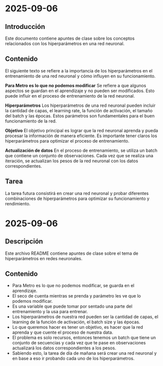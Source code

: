 # 2025-09-06

## Introducción
Este documento contiene apuntes de clase sobre los conceptos relacionados con los hiperparámetros en una red neuronal.

## Contenido
El siguiente texto se refiere a la importancia de los hiperparámetros en el entrenamiento de una red neuronal y cómo influyen en su funcionamiento.

**Para Metro es lo que no podemos modificar**
Se refiere a que algunos aspectos se guardan en el aprendizaje y no pueden ser modificados. Esto puede influir en el proceso de entrenamiento de la red neuronal.

**Hiperparámetros**
Los hiperparámetros de una red neuronal pueden incluir la cantidad de capas, el learning rate, la función de activación, el tamaño del batch y las épocas. Estos parámetros son fundamentales para el buen funcionamiento de la red.

**Objetivo**
El objetivo principal es lograr que la red neuronal aprenda y pueda procesar la información de manera eficiente. Es importante tener claros los hiperparámetros para optimizar el proceso de entrenamiento.

**Actualización de datos**
En el proceso de entrenamiento, se utiliza un batch que contiene un conjunto de observaciones. Cada vez que se realiza una iteración, se actualizan los pesos de la red neuronal con los datos correspondientes.

## Tarea
La tarea futura consistirá en crear una red neuronal y probar diferentes combinaciones de hiperparámetros para optimizar su funcionamiento y rendimiento.
# 2025-09-06

## Descripción
Este archivo README contiene apuntes de clase sobre el tema de hiperparámetros en redes neuronales.

## Contenido
- Para Metro es lo que no podemos modificar, se guarda en el aprendizaje.
- El seco de cuenta mientras se prenda y parámetro les ve que lo podemos modificar.
- Es una variable que puede tomar por sentado una parte del entrenamiento y la usa para entrenar.
- Los hiperparámetros de nuestra red pueden ser la cantidad de capas, el learning de la función de activación, el batch size y las épocas.
- Lo que queremos hacer es tener un objetivo, es hacer que la red aprenda y que cuente el proceso de nuestra data.
- El problema es solo recursos, entonces tenemos un batch que tiene un conjunto de secuencias y cada vez que te pase en observaciones actualizará los datos correspondientes a los pesos.
- Sabiendo esto, la tarea de día de mañana será crear una red neuronal y en base a eso ir probando cada uno de los hiperparámetros.
